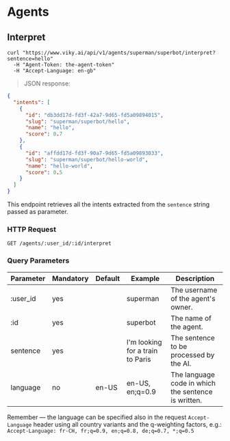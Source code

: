 # Agents

## Interpret

```shell
curl "https://www.viky.ai/api/v1/agents/superman/superbot/interpret?sentence=hello"
  -H "Agent-Token: the-agent-token"
  -H "Accept-Language: en-gb"
```

> JSON response:

```json
{
  "intents": [
    {
      "id": "db3dd17d-fd3f-42a7-9d65-fd5a09894015",
      "slug": "superman/superbot/hello",
      "name": "hello",
      "score": 0.7
    },
    {
      "id": "affdd17d-fd3f-90a7-9d65-fd5a09893033",
      "slug": "superman/superbot/hello-world",
      "name": "hello-world",
      "score": 0.5
    }
  ]
}
```

This endpoint retrieves all the intents extracted from the `sentence` string passed as parameter.

### HTTP Request

`GET /agents/:user_id/:id/interpret`

### Query Parameters

Parameter | Mandatory | Default | Example | Description
--------- | --------- | ------- | ------- | -----------
:user_id  | yes |  | superman | The username of the agent's owner.
:id       | yes |  | superbot | The name of the agent.
sentence  | yes |  | I'm looking for a train to Paris | The sentence to be processed by the AI.
language  | no | en-US | en-US, en;q=0.9 | The language code in which the sentence is written.

<aside class="success">
  Remember — the language can be specified also in the request <code>Accept-Language</code> header using all country variants and the q-weighting factors, e.g.:<br/>
  <code>Accept-Language: fr-CH, fr;q=0.9, en;q=0.8, de;q=0.7, *;q=0.5</code>
</aside>
